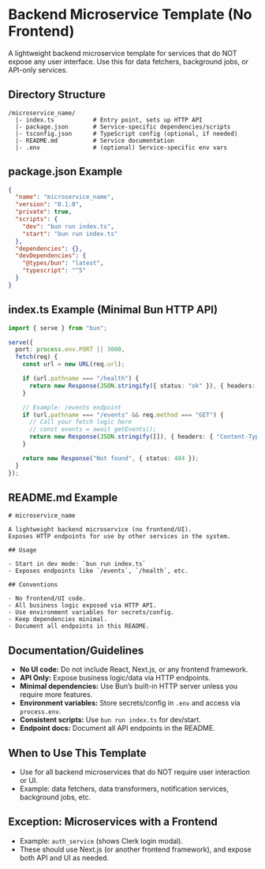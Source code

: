 # Backend Microservice Template (No Frontend)

A lightweight backend microservice template for services that do NOT expose any user interface. Use this for data fetchers, background jobs, or API-only services.

## Directory Structure

```
/microservice_name/
  |- index.ts           # Entry point, sets up HTTP API
  |- package.json       # Service-specific dependencies/scripts
  |- tsconfig.json      # TypeScript config (optional, if needed)
  |- README.md          # Service documentation
  |- .env               # (optional) Service-specific env vars
```

## package.json Example

```json
{
  "name": "microservice_name",
  "version": "0.1.0",
  "private": true,
  "scripts": {
    "dev": "bun run index.ts",
    "start": "bun run index.ts"
  },
  "dependencies": {},
  "devDependencies": {
    "@types/bun": "latest",
    "typescript": "^5"
  }
}
```

## index.ts Example (Minimal Bun HTTP API)

```typescript
import { serve } from "bun";

serve({
  port: process.env.PORT || 3000,
  fetch(req) {
    const url = new URL(req.url);

    if (url.pathname === "/health") {
      return new Response(JSON.stringify({ status: "ok" }), { headers: { "Content-Type": "application/json" } });
    }

    // Example: /events endpoint
    if (url.pathname === "/events" && req.method === "GET") {
      // Call your fetch logic here
      // const events = await getEvents();
      return new Response(JSON.stringify([]), { headers: { "Content-Type": "application/json" } });
    }

    return new Response("Not found", { status: 404 });
  }
});
```

## README.md Example

```
# microservice_name

A lightweight backend microservice (no frontend/UI).  
Exposes HTTP endpoints for use by other services in the system.

## Usage

- Start in dev mode: `bun run index.ts`
- Exposes endpoints like `/events`, `/health`, etc.

## Conventions

- No frontend/UI code.
- All business logic exposed via HTTP API.
- Use environment variables for secrets/config.
- Keep dependencies minimal.
- Document all endpoints in this README.
```

## Documentation/Guidelines

- **No UI code:** Do not include React, Next.js, or any frontend framework.
- **API Only:** Expose business logic/data via HTTP endpoints.
- **Minimal dependencies:** Use Bun’s built-in HTTP server unless you require more features.
- **Environment variables:** Store secrets/config in `.env` and access via `process.env`.
- **Consistent scripts:** Use `bun run index.ts` for dev/start.
- **Endpoint docs:** Document all API endpoints in the README.

## When to Use This Template

- Use for all backend microservices that do NOT require user interaction or UI.
- Example: data fetchers, data transformers, notification services, background jobs, etc.

## Exception: Microservices with a Frontend

- Example: `auth_service` (shows Clerk login modal).
- These should use Next.js (or another frontend framework), and expose both API and UI as needed.
